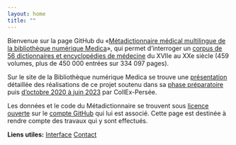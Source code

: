 ```yaml
---
layout: home
title: ""
---
```


Bienvenue sur la page GitHub du «[Métadictionnaire médical multilingue de la bibliothèque numérique Medica](https://www.biusante.parisdescartes.fr/histoire/medica/metadictionnaire/)», qui permet d’interroger un [corpus de 56 dictionnaires et encyclopédies de médecine](https://www.biusante.parisdescartes.fr/histoire/medica/corpus-metadictionnaire.php) du XVIIe au XXe siècle (459 volumes, plus de 450 000 entrées sur 334 097 pages).

Sur le site de la Bibliothèque numérique Medica se trouve une [présentation](https://www.biusante.parisdescartes.fr/histoire/medica/presentation-metadictionnaire.php) détaillée des réalisations de ce projet soutenu dans sa [phase préparatoire](https://www.collexpersee.eu/projet/metadictmedprojet/) puis [d’octobre 2020 à juin 2023](https://www.collexpersee.eu/projet/metadictionnaire-medical-multilingue/) par CollEx-Persée.

Les données et le code du Métadictionnaire se trouvent sous [licence ouverte](https://www.etalab.gouv.fr/licence-ouverte-open-licence/) sur le [compte GitHub](https://github.com/biusante) qui lui est associé. Cette page est destinée à rendre compte des travaux qui y sont effectués.

**Liens utiles:** [Interface](https://www.biusante.parisdescartes.fr/histoire/medica/metadictionnaire/) [Contact](etymologika@gmail.com)
